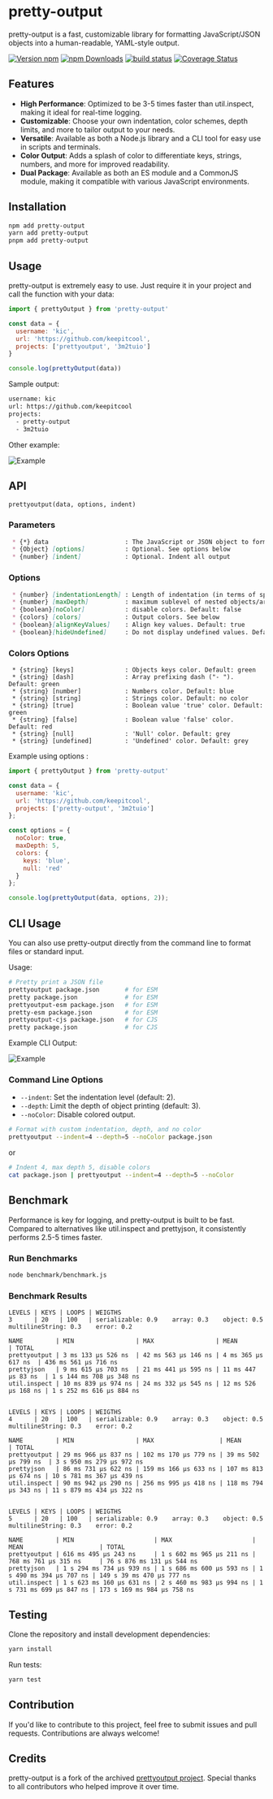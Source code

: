 # pretty-output

pretty-output is a fast, customizable library for formatting JavaScript/JSON objects into a human-readable, YAML-style output. 

[![Version npm](https://img.shields.io/npm/v/pretty-output.svg?style=flat-square)](https://www.npmjs.com/package/pretty-output)
[![npm Downloads](https://img.shields.io/npm/dm/pretty-output.svg?style=flat-square)](https://npmcharts.com/compare/pretty-output?minimal=true)
[![build status](https://github.com/tduyng/pretty-output/actions/workflows/ci.yaml/badge.svg)](https://github.com/tduyng/pretty-output/actions/workflows/ci.yml)
[![Coverage Status](https://coveralls.io/repos/github/tduyng/pretty-output/badge.svg?branch=2.x)](https://coveralls.io/github/tduyng/pretty-output?branch=2.x)


## Features
- **High Performance**: Optimized to be 3-5 times faster than util.inspect, making it ideal for real-time logging.
- **Customizable**: Choose your own indentation, color schemes, depth limits, and more to tailor output to your needs.
- **Versatile**: Available as both a Node.js library and a CLI tool for easy use in scripts and terminals.
- **Color Output**: Adds a splash of color to differentiate keys, strings, numbers, and more for improved readability.
- **Dual Package**: Available as both an ES module and a CommonJS module, making it compatible with various JavaScript environments.

## Installation

```bash
npm add pretty-output
yarn add pretty-output
pnpm add pretty-output
```

## Usage

pretty-output is extremely easy to use. Just require it in your project and call the function with your data:

```javascript
import { prettyOutput } from 'pretty-output'

const data = {
  username: 'kic',
  url: 'https://github.com/keepitcool',
  projects: ['prettyoutput', '3m2tuio']
}

console.log(prettyOutput(data))
```

Sample output:

```bash
username: kic
url: https://github.com/keepitcool
projects:
  - pretty-output
  - 3m2tuio
```

Other example:

![Example](docs/images/example.png)

## API

`prettyoutput(data, options, indent)`
### Parameters
```md
 * {*} data                     : The JavaScript or JSON object to format
 * {Object} [options]           : Optional. See options below
 * {number} [indent]            : Optional. Indent all output
```

### Options
```md
 * {number} [indentationLength] : Length of indentation (in terms of space)
 * {number} [maxDepth]          : maximum sublevel of nested objects/arrays output. Default: 3
 * {boolean}[noColor]           : disable colors. Default: false
 * {colors} [colors]            : Output colors. See below
 * {boolean}[alignKeyValues]    : Align key values. Default: true
 * {boolean}[hideUndefined]     : Do not display undefined values. Default: false
```

### Colors Options
```
 * {string} [keys]              : Objects keys color. Default: green
 * {string} [dash]              : Array prefixing dash ("- "). Default: green
 * {string} [number]            : Numbers color. Default: blue
 * {string} [string]            : Strings color. Default: no color
 * {string} [true]              : Boolean value 'true' color. Default: green
 * {string} [false]             : Boolean value 'false' color. Default: red
 * {string} [null]              : 'Null' color. Default: grey
 * {string} [undefined]         : 'Undefined' color. Default: grey
```

Example using options :
```javascript
import { prettyOutput } from 'pretty-output'

const data = {
  username: 'kic',
  url: 'https://github.com/keepitcool',
  projects: ['pretty-output', '3m2tuio']
};

const options = {
  noColor: true,
  maxDepth: 5,
  colors: {
    keys: 'blue',
    null: 'red'
  }
};

console.log(prettyOutput(data, options, 2));
```

## CLI Usage

You can also use pretty-output directly from the command line to format files or standard input.

Usage:
```bash
# Pretty print a JSON file
prettyoutput package.json       # for ESM
pretty package.json             # for ESM
prettyoutput-esm package.json   # for ESM
pretty-esm package.json         # for ESM
prettyoutput-cjs package.json   # for CJS
pretty package.json             # for CJS
```

Example CLI Output:

![Example](docs/images/cli.png)

### Command Line Options

- `--indent`: Set the indentation level (default: 2).
- `--depth`: Limit the depth of object printing (default: 3).
- `--noColor`: Disable colored output.

```bash
# Format with custom indentation, depth, and no color
prettyoutput --indent=4 --depth=5 --noColor package.json
```

or

```bash
# Indent 4, max depth 5, disable colors
cat package.json | prettyoutput --indent=4 --depth=5 --noColor
```

## Benchmark
Performance is key for logging, and pretty-output is built to be fast. Compared to alternatives like util.inspect and prettyjson, it consistently performs 2.5-5 times faster.

### Run Benchmarks
```bash
node benchmark/benchmark.js
```

### Benchmark Results
```
LEVELS | KEYS | LOOPS | WEIGTHS
3      | 20   | 100   | serializable: 0.9    array: 0.3    object: 0.5    multilineString: 0.3    error: 0.2

NAME         | MIN                 | MAX                 | MEAN                | TOTAL
prettyoutput | 3 ms 133 µs 526 ns  | 42 ms 563 µs 146 ns | 4 ms 365 µs 617 ns  | 436 ms 561 µs 716 ns
prettyjson   | 9 ms 615 µs 703 ns  | 21 ms 441 µs 595 ns | 11 ms 447 µs 83 ns  | 1 s 144 ms 708 µs 348 ns
util.inspect | 10 ms 839 µs 974 ns | 24 ms 332 µs 545 ns | 12 ms 526 µs 168 ns | 1 s 252 ms 616 µs 884 ns


LEVELS | KEYS | LOOPS | WEIGTHS
4      | 20   | 100   | serializable: 0.9    array: 0.3    object: 0.5    multilineString: 0.3    error: 0.2

NAME         | MIN                 | MAX                  | MEAN                 | TOTAL
prettyoutput | 29 ms 966 µs 837 ns | 102 ms 170 µs 779 ns | 39 ms 502 µs 799 ns  | 3 s 950 ms 279 µs 972 ns
prettyjson   | 86 ms 731 µs 622 ns | 159 ms 166 µs 633 ns | 107 ms 813 µs 674 ns | 10 s 781 ms 367 µs 439 ns
util.inspect | 90 ms 942 µs 290 ns | 256 ms 995 µs 418 ns | 118 ms 794 µs 343 ns | 11 s 879 ms 434 µs 322 ns


LEVELS | KEYS | LOOPS | WEIGTHS
5      | 20   | 100   | serializable: 0.9    array: 0.3    object: 0.5    multilineString: 0.3    error: 0.2

NAME         | MIN                      | MAX                      | MEAN                     | TOTAL
prettyoutput | 616 ms 495 µs 243 ns     | 1 s 602 ms 965 µs 211 ns | 768 ms 761 µs 315 ns     | 76 s 876 ms 131 µs 544 ns
prettyjson   | 1 s 294 ms 734 µs 939 ns | 1 s 686 ms 600 µs 593 ns | 1 s 490 ms 394 µs 707 ns | 149 s 39 ms 470 µs 777 ns
util.inspect | 1 s 623 ms 160 µs 631 ns | 2 s 460 ms 983 µs 994 ns | 1 s 731 ms 699 µs 847 ns | 173 s 169 ms 984 µs 758 ns

```

## Testing

Clone the repository and install development dependencies:

```bash
yarn install
```

Run tests:

```bash
yarn test
```

## Contribution
If you'd like to contribute to this project, feel free to submit issues and pull requests. Contributions are always welcome!


## Credits
pretty-output is a fork of the archived [prettyoutput project](https://github.com/keepitcool/prettyoutput). Special thanks to all contributors who helped improve it over time.
